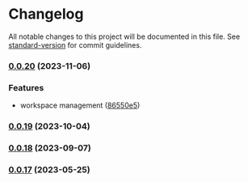 # Changelog

All notable changes to this project will be documented in this file. See [standard-version](https://github.com/conventional-changelog/standard-version) for commit guidelines.

### [0.0.20](https://github.com/GIP-RECIA/esup-publisher-webcomponents/compare/evaluator/0.0.19...evaluator/0.0.20) (2023-11-06)


### Features

* workspace management ([86550e5](https://github.com/GIP-RECIA/esup-publisher-webcomponents/commit/86550e57f80249ad66ded70233cb8d698cf9a4c2))

### [0.0.19](https://github.com/GIP-RECIA/esup-publisher-webcomponents/compare/evaluator/0.0.18...evaluator/0.0.19) (2023-10-04)

### [0.0.18](https://github.com/GIP-RECIA/esup-publisher-webcomponents/compare/evaluator/0.0.17...evaluator/0.0.18) (2023-09-07)

### [0.0.17](https://github.com/GIP-RECIA/esup-publisher-webcomponents/compare/evaluator/0.0.16...evaluator/0.0.17) (2023-05-25)
